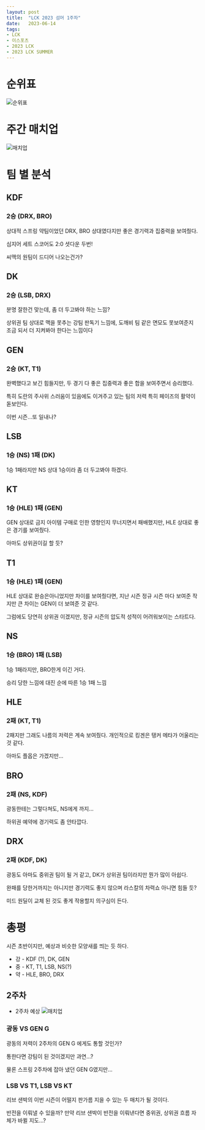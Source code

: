```yaml
---
layout: post
title:  "LCK 2023 섬머 1주차"
date:   2023-06-14
tags:
- LCK
- 이스포츠
- 2023 LCK
- 2023 LCK SUMMER
---
```


# 순위표

![순위표](../img/2023/lck/summer_week1.jpg)

# 주간 매치업

![매치업](../img/2023/lck/summer_week1_matchup.png)

# 팀 별 분석

## KDF

### 2승 (DRX, BRO)

상대적 스프링 약팀이었던 DRX, BRO 상대였다지만 좋은 경기력과 집중력을 보여줬다.

심지어 세트 스코어도 2:0 셧다운 두번!

씨맥의 원팀이 드디어 나오는건가?

## DK

### 2승 (LSB, DRX)

분명 잘한건 맞는데, 좀 더 두고봐야 하는 느낌?

상위권 팀 상대로 맥을 못추는 강팀 판독기 느낌에, 도깨비 팀 같은 면모도 못보여준지 조금 되서 더 지켜봐야 한다는 느낌이다

## GEN

### 2승 (KT, T1)

완벽했다고 보긴 힘들지만, 두 경기 다 좋은 집중력과 좋은 합을 보여주면서 승리했다.

특히 도란의 주사위 스러움이 있음에도 이겨주고 있는 팀의 저력 특히 페이즈의 활약이 돋보인다.

이번 시즌...또 일내나?

## LSB

### 1승 (NS) 1패 (DK)

1승 1패라지만 NS 상대 1승이라 좀 더 두고봐야 하겠다.

## KT

### 1승 (HLE) 1패 (GEN)

GEN 상대로 금지 아이템 구매로 인한 영향인지 무너지면서 패배했지만, HLE 상대로 좋은 경기를 보여줬다.

아마도 상위권이길 할 듯?


## T1

### 1승 (HLE) 1패 (GEN)

HLE 상대로 완승은아니었지만 차이를 보여줬다면, 지난 시즌 정규 시즌 마다 보여준 작지만 큰 차이는 GEN이 더 보여준 것 같다.

그럼에도 당연히 상위권 이겠지만, 정규 시즌의 압도적 성적이 어려워보이는 스타트다.

## NS

### 1승 (BRO) 1패 (LSB)

1승 1패라지만, BRO한게 이긴 거다.

승리 당한 느낌에 대진 순에 따른 1승 1패 느낌

## HLE

### 2패 (KT, T1)

2패지만 그래도 나름의 저력은 계속 보여줬다.
개인적으로 킹겐은 탱커 메타가 어울리는 것 같다.

아마도 플옵은 가겠지만...

## BRO

### 2패 (NS, KDF)

광동한테는 그렇다쳐도, NS에게 까지...

하위권 예약에 경기력도 좀 안타깝다.

## DRX

### 2패 (KDF, DK)

광동도 아마도 중위권 팀이 될 거 같고, DK가 상위권 팀이라지만 뭔가 많이 아쉽다.

완패를 당한거까지는 아니지만 경기력도 좋지 않으며 라스칼의 차력쇼 아니면 힘들 듯?

미드 원딜이 교체 된 것도 좋게 작용할지 의구심이 든다.

# 총평

시즌 초반이지만, 예상과 비슷한 모양새를 띄는 듯 하다.

* 강 - KDF (?), DK, GEN
* 중 - KT, T1, LSB, NS(?)
* 약 - HLE, BRO, DRX


## 2주차

* 2주차 예상
    ![매치업](../img/2023/lck/summer_week2_matchup.png)

### 광동 VS GEN G

광동의 저력이 2주차의 GEN G 에게도 통할 것인가?

통한다면 강팀이 된 것이겠지만 과연...?

물론 스프링 2주차에 잡아 냈던 GEN G였지만...

### LSB VS T1, LSB VS KT

리브 샌박의 이번 시즌이 어떨지 판가름 지을 수 있는 두 매치가 될 것이다.

반전을 이뤄낼 수 있을까? 만약 리브 샌박이 반전을 이뤄낸다면 중위권, 상위권 흐름 자체가 바뀔 지도...?
